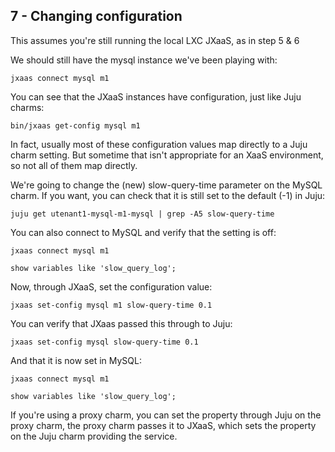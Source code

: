 ## 7 - Changing configuration

This assumes you're still running the local LXC JXaaS, as in step 5 & 6

We should still have the mysql instance we've been playing with:

```
jxaas connect mysql m1
```

You can see that the JXaaS instances have configuration, just like Juju charms:

```
bin/jxaas get-config mysql m1
```

In fact, usually most of these configuration values map directly to a Juju charm setting.  But sometime
that isn't appropriate for an XaaS environment, so not all of them map directly.

We're going to change the (new) slow-query-time parameter on the MySQL charm.  If you want, you can check
that it is still set to the default (-1) in Juju:

```
juju get utenant1-mysql-m1-mysql | grep -A5 slow-query-time
```

You can also connect to MySQL and verify that the setting is off:

```
jxaas connect mysql m1

show variables like 'slow_query_log';
```

Now, through JXaaS, set the configuration value:

```
jxaas set-config mysql m1 slow-query-time 0.1
```

You can verify that JXaas passed this through to Juju:

```
jxaas set-config mysql slow-query-time 0.1
```

And that it is now set in MySQL:
```
jxaas connect mysql m1

show variables like 'slow_query_log';
```


If you're using a proxy charm, you can set the property through Juju on the proxy charm,
the proxy charm passes it to JXaaS, which sets the property on the Juju charm providing
the service.

